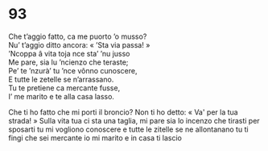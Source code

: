 # 93
  
Che t’aggio fatto, ca me puorto ’o musso?  
Nu’ t’aggio ditto ancora: « ’Sta via passa! »  
’Ncoppa â vita toja nce sta’ ’nu jusso  
Me pare, sia lu ’ncienzo che teraste;  
Pe’ te ’nzurà’ tu ’nce vônno cunoscere,  
E tutte le zetelle se n’arrassano.  
Tu te pretiene ca mercante fusse,  
I’ me marito e te alla casa lasso.

Che ti ho fatto che mi porti il broncio?
Non ti ho detto: « Va' per la tua strada! »
Sulla vita tua ci sta una taglia,
mi pare sia lo incenzo che tirasti
per sposarti tu mi vogliono conoscere
e tutte le zitelle se ne allontanano
tu ti fingi che sei mercante
io mi marito e in casa ti lascio

